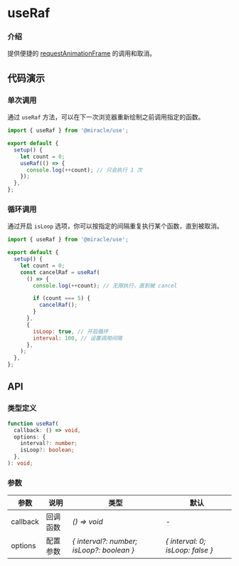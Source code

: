 # useRaf

### 介绍

提供便捷的 [requestAnimationFrame](https://developer.mozilla.org/zh-CN/docs/Web/API/window/requestAnimationFrame) 的调用和取消。

## 代码演示

### 单次调用

通过 `useRaf` 方法，可以在下一次浏览器重新绘制之前调用指定的函数。

```js
import { useRaf } from '@miracle/use';

export default {
  setup() {
    let count = 0;
    useRaf(() => {
      console.log(++count); // 只会执行 1 次
    });
  },
};
```

### 循环调用

通过开启 `isLoop` 选项，你可以按指定的间隔重复执行某个函数，直到被取消。

```js
import { useRaf } from '@miracle/use';

export default {
  setup() {
    let count = 0;
    const cancelRaf = useRaf(
      () => {
        console.log(++count); // 无限执行，直到被 cancel

        if (count === 5) {
          cancelRaf();
        }
      },
      {
        isLoop: true, // 开启循环
        interval: 100, // 设置调用间隔
      },
    );
  },
};
```

## API

### 类型定义

```ts
function useRaf(
  callback: () => void,
  options: {
    interval?: number;
    isLoop?: boolean;
  },
): void;
```

### 参数

| 参数 | 说明 | 类型 | 默认 |
| --- | --- | --- | --- |
| callback | 回调函数 | _() => void_ | - |
| options | 配置参数 | _{ interval?: number; isLoop?: boolean }_ | _{ interval: 0; isLoop: false }_ |
